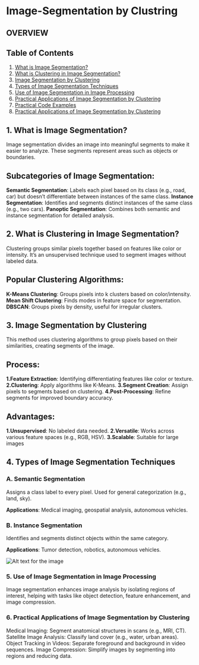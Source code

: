 # Image-Segmentation by Clustring
## OVERVIEW
## Table of Contents

1. [What is Image Segmentation?](#what-is-image-segmentation)
2. [What is Clustering in Image Segmentation?](#what-is-clustering-in-image-segmentation)
3. [Image Segmentation by Clustering](#image-segmentation-by-clustering)
4. [Types of Image Segmentation Techniques](#types-of-image-segmentation-techniques)
5. [Use of Image Segmentation in Image Processing](#use-of-image-segmentation-in-image-processing)
6. [Practical Applications of Image Segmentation by Clustering](#practical-applications-of-image-segmentation-by-clustering)
7. [Practical Code Examples](#practical-code-examples)
8. [Practical Applications of Image Segmentation by Clustering](#practical-applications-of-image-segmentation-by-clustering-1)
## 1. What is Image Segmentation?
Image segmentation divides an image into meaningful segments to make it easier to analyze. These segments represent areas such as objects or boundaries.

## Subcategories of Image Segmentation:
**Semantic Segmentation**: Labels each pixel based on its class (e.g., road, car) but doesn’t differentiate between instances of the same class.
**Instance Segmentation**: Identifies and segments distinct instances of the same class (e.g., two cars).
**Panoptic Segmentation**: Combines both semantic and instance segmentation for detailed analysis.

## 2. What is Clustering in Image Segmentation?
Clustering groups similar pixels together based on features like color or intensity. It’s an unsupervised technique used to segment images without labeled data.

## Popular Clustering Algorithms:
**K-Means Clustering**: Groups pixels into k clusters based on color/intensity.
**Mean Shift Clustering**: Finds modes in feature space for segmentation.
**DBSCAN**: Groups pixels by density, useful for irregular clusters.

## 3. Image Segmentation by Clustering
This method uses clustering algorithms to group pixels based on their similarities, creating segments of the image.

## Process:
  **1.Feature Extraction**: Identifying differentiating features like color or texture.
  **2.Clustering**: Apply algorithms like K-Means.
  **3.Segment Creation**: Assign pixels to segments based on clustering.
  **4.Post-Processing**: Refine segments for improved boundary accuracy.
## Advantages:
  **1.Unsupervised**: No labeled data needed.
  **2.Versatile**: Works across various feature spaces (e.g., RGB, HSV).
  **3.Scalable**: Suitable for large images

## 4. Types of Image Segmentation Techniques
### A. Semantic Segmentation
Assigns a class label to every pixel. Used for general categorization (e.g., land, sky).

**Applications**: Medical imaging, geospatial analysis, autonomous vehicles.
### B. Instance Segmentation
Identifies and segments distinct objects within the same category.

**Applications**: Tumor detection, robotics, autonomous vehicles.

![Alt text for the image](relative/path/to/semg1.jpg)

### 5. Use of Image Segmentation in Image Processing
Image segmentation enhances image analysis by isolating regions of interest, helping with tasks like object detection, feature enhancement, and image compression.

### 6. Practical Applications of Image Segmentation by Clustering
Medical Imaging: Segment anatomical structures in scans (e.g., MRI, CT).
Satellite Image Analysis: Classify land cover (e.g., water, urban areas).
Object Tracking in Videos: Separate foreground and background in video sequences.
Image Compression: Simplify images by segmenting into regions and reducing data.

